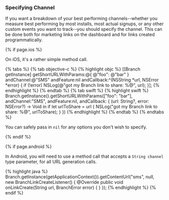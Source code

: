 ### Specifying Channel

If you want a breakdown of your best performing channels--whether you measure best performing by most installs, most actual signups, or any other custom events you want to track--you should specify the channel. This can be done both for marketing links on the dashboard and for links created programmatically.

<!--- iOS -->
{% if page.ios %}

On iOS, it's a rather simple method call.

{% tabs %}
{% tab objective-c %}
{% highlight objc %}
[[Branch getInstance] getShortURLWithParams:@{ @"foo": @"bar" }
                                 andChannel:@"SMS"
                                 andFeature:nil
                                andCallback:^(NSString *url, NSError *error) {
    if (!error) NSLog(@"got my Branch link to share: %@", url);
}];
{% endhighlight %}
{% endtab %}
{% tab swift %}
{% highlight swift %}
Branch.getInstance().getShortURLWithParams(["foo": "bar"],
                                            andChannel:"SMS",
                                            andFeature:nil,
                                            andCallback: { (url: String?, error: NSError?) -> Void in
    if let urlToShare = url {
        NSLog("got my Branch link to share: %@", urlToShare);
    }
})
{% endhighlight %}
{% endtab %}
{% endtabs %}


You can safely pass in `nil` for any options you don't wish to specify.

{% endif %}
<!--- /iOS -->


<!--- Android -->
{% if page.android %}

In Android, you will need to use a method call that accepts a `String channel` type parameter, for all URL generation calls.

{% highlight java %}
Branch.getInstance(getApplicationContext()).getContentUrl("sms",  null, new BranchLinkCreateListener() {
    @Override
    public void onLinkCreate(String url, BranchError error) {
    }
});
{% endhighlight %}
{% endif %}
<!--- /Android -->
